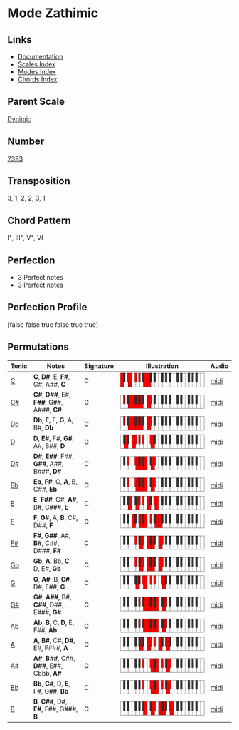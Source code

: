 # Mode Zathimic

## Links

- [Documentation](README.md)
- [Scales Index](Scales.md)
- [Modes Index](Modes.md)
- [Chords Index](Chords.md)

## Parent Scale

[Dynimic](ScaleDynimic.md)

## Number

[2393](https://ianring.com/musictheory/scales/2393)

## Transposition

3, 1, 2, 2, 3, 1

## Chord Pattern

I⁺, III⁺, V⁺, VI

## Perfection

- 3 Perfect notes
- 3 Perfect notes

## Perfection Profile

[false false true false true true]

## Permutations

| Tonic | Notes | Signature | Illustration | Audio |
|-------|-------|-----------|--------------|-------|
| [C](ModeCNaturalZathimic.md) | **C**, **D#**, E, **F#**, G#, A##, **C** | C | ![CNaturalZathimic](ModeCNaturalZathimic.png) | [midi](https://github.com/edipermadi/music/blob/main/docs/ModeCNaturalZathimic.mid?raw=true) |
| [C#](ModeCSharpZathimic.md) | **C#**, **D##**, E#, **F##**, G##, A###, **C#** | C | ![CSharpZathimic](ModeCSharpZathimic.png) | [midi](https://github.com/edipermadi/music/blob/main/docs/ModeCSharpZathimic.mid?raw=true) |
| [Db](ModeDFlatZathimic.md) | **Db**, **E**, F, **G**, A, B#, **Db** | C | ![DFlatZathimic](ModeDFlatZathimic.png) | [midi](https://github.com/edipermadi/music/blob/main/docs/ModeDFlatZathimic.mid?raw=true) |
| [D](ModeDNaturalZathimic.md) | **D**, **E#**, F#, **G#**, A#, B##, **D** | C | ![DNaturalZathimic](ModeDNaturalZathimic.png) | [midi](https://github.com/edipermadi/music/blob/main/docs/ModeDNaturalZathimic.mid?raw=true) |
| [D#](ModeDSharpZathimic.md) | **D#**, **E##**, F##, **G##**, A##, B###, **D#** | C | ![DSharpZathimic](ModeDSharpZathimic.png) | [midi](https://github.com/edipermadi/music/blob/main/docs/ModeDSharpZathimic.mid?raw=true) |
| [Eb](ModeEFlatZathimic.md) | **Eb**, **F#**, G, **A**, B, C##, **Eb** | C | ![EFlatZathimic](ModeEFlatZathimic.png) | [midi](https://github.com/edipermadi/music/blob/main/docs/ModeEFlatZathimic.mid?raw=true) |
| [E](ModeENaturalZathimic.md) | **E**, **F##**, G#, **A#**, B#, C###, **E** | C | ![ENaturalZathimic](ModeENaturalZathimic.png) | [midi](https://github.com/edipermadi/music/blob/main/docs/ModeENaturalZathimic.mid?raw=true) |
| [F](ModeFNaturalZathimic.md) | **F**, **G#**, A, **B**, C#, D##, **F** | C | ![FNaturalZathimic](ModeFNaturalZathimic.png) | [midi](https://github.com/edipermadi/music/blob/main/docs/ModeFNaturalZathimic.mid?raw=true) |
| [F#](ModeFSharpZathimic.md) | **F#**, **G##**, A#, **B#**, C##, D###, **F#** | C | ![FSharpZathimic](ModeFSharpZathimic.png) | [midi](https://github.com/edipermadi/music/blob/main/docs/ModeFSharpZathimic.mid?raw=true) |
| [Gb](ModeGFlatZathimic.md) | **Gb**, **A**, Bb, **C**, D, E#, **Gb** | C | ![GFlatZathimic](ModeGFlatZathimic.png) | [midi](https://github.com/edipermadi/music/blob/main/docs/ModeGFlatZathimic.mid?raw=true) |
| [G](ModeGNaturalZathimic.md) | **G**, **A#**, B, **C#**, D#, E##, **G** | C | ![GNaturalZathimic](ModeGNaturalZathimic.png) | [midi](https://github.com/edipermadi/music/blob/main/docs/ModeGNaturalZathimic.mid?raw=true) |
| [G#](ModeGSharpZathimic.md) | **G#**, **A##**, B#, **C##**, D##, E###, **G#** | C | ![GSharpZathimic](ModeGSharpZathimic.png) | [midi](https://github.com/edipermadi/music/blob/main/docs/ModeGSharpZathimic.mid?raw=true) |
| [Ab](ModeAFlatZathimic.md) | **Ab**, **B**, C, **D**, E, F##, **Ab** | C | ![AFlatZathimic](ModeAFlatZathimic.png) | [midi](https://github.com/edipermadi/music/blob/main/docs/ModeAFlatZathimic.mid?raw=true) |
| [A](ModeANaturalZathimic.md) | **A**, **B#**, C#, **D#**, E#, F###, **A** | C | ![ANaturalZathimic](ModeANaturalZathimic.png) | [midi](https://github.com/edipermadi/music/blob/main/docs/ModeANaturalZathimic.mid?raw=true) |
| [A#](ModeASharpZathimic.md) | **A#**, **B##**, C##, **D##**, E##, Cbbb, **A#** | C | ![ASharpZathimic](ModeASharpZathimic.png) | [midi](https://github.com/edipermadi/music/blob/main/docs/ModeASharpZathimic.mid?raw=true) |
| [Bb](ModeBFlatZathimic.md) | **Bb**, **C#**, D, **E**, F#, G##, **Bb** | C | ![BFlatZathimic](ModeBFlatZathimic.png) | [midi](https://github.com/edipermadi/music/blob/main/docs/ModeBFlatZathimic.mid?raw=true) |
| [B](ModeBNaturalZathimic.md) | **B**, **C##**, D#, **E#**, F##, G###, **B** | C | ![BNaturalZathimic](ModeBNaturalZathimic.png) | [midi](https://github.com/edipermadi/music/blob/main/docs/ModeBNaturalZathimic.mid?raw=true) |
